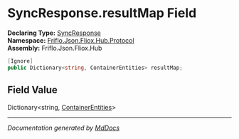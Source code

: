 ﻿<!--  
  <auto-generated>   
    The contents of this file were generated by a tool.  
    Changes to this file may be list if the file is regenerated  
  </auto-generated>   
-->

# SyncResponse.resultMap Field

**Declaring Type:** [SyncResponse](../index.md)  
**Namespace:** [Friflo.Json.Fliox.Hub.Protocol](../../index.md)  
**Assembly:** Friflo.Json.Fliox.Hub

```csharp
[Ignore]
public Dictionary<string, ContainerEntities> resultMap;
```

## Field Value

Dictionary\<string, [ContainerEntities](../../ContainerEntities/index.md)\>

___

*Documentation generated by [MdDocs](https://github.com/ap0llo/mddocs)*
